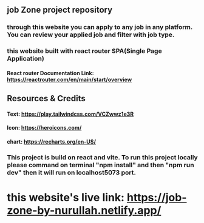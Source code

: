 ## job Zone project repository

### through this website you can apply to any job in any platform. You can review your applied job and filter with job type.



### this website built with react router SPA(Single Page Application) 
#### React router Documentation Link: https://reactrouter.com/en/main/start/overview



## Resources & Credits

####  Text: https://play.tailwindcss.com/VCZwwz1e3R



#### Icon: https://heroicons.com/
#### chart: https://recharts.org/en-US/


### This project is build on react and vite. To run this project locally please command on terminal "npm install" and then "npm run dev" then it will run on localhost5073 port.

# this website's live link: https://job-zone-by-nurullah.netlify.app/